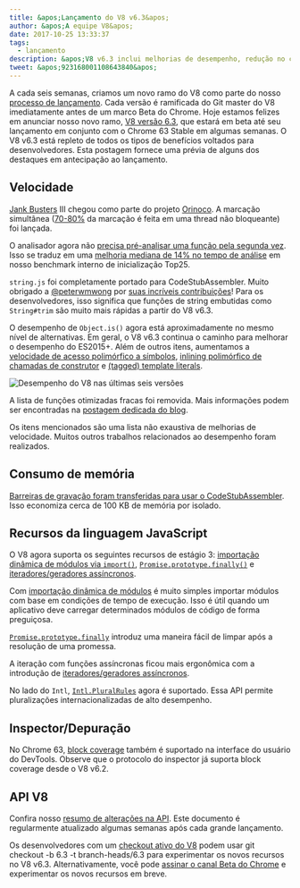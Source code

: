 ```yaml
---
title: &apos;Lançamento do V8 v6.3&apos;
author: &apos;A equipe V8&apos;
date: 2017-10-25 13:33:37
tags:
  - lançamento
description: &apos;V8 v6.3 inclui melhorias de desempenho, redução no consumo de memória e suporte para novos recursos da linguagem JavaScript.&apos;
tweet: &apos;923168001108643840&apos;
---
```

A cada seis semanas, criamos um novo ramo do V8 como parte do nosso [processo de lançamento](/docs/release-process). Cada versão é ramificada do Git master do V8 imediatamente antes de um marco Beta do Chrome. Hoje estamos felizes em anunciar nosso novo ramo, [V8 versão 6.3](https://chromium.googlesource.com/v8/v8.git/+log/branch-heads/6.3), que estará em beta até seu lançamento em conjunto com o Chrome 63 Stable em algumas semanas. O V8 v6.3 está repleto de todos os tipos de benefícios voltados para desenvolvedores. Esta postagem fornece uma prévia de alguns dos destaques em antecipação ao lançamento.

<!--truncate-->
## Velocidade

[Jank Busters](/blog/jank-busters) III chegou como parte do projeto [Orinoco](/blog/orinoco). A marcação simultânea ([70-80%](https://chromeperf.appspot.com/report?sid=612eec65c6f5c17528f9533349bad7b6f0020dba595d553b1ea6d7e7dcce9984) da marcação é feita em uma thread não bloqueante) foi lançada.

O analisador agora não [precisa pré-analisar uma função pela segunda vez](https://docs.google.com/document/d/1TqpdGeLmURL2gc18s6PwNeyZOvayQJtJ16TCn0BEt48/edit#heading=h.un2pnqwbiw11). Isso se traduz em uma [melhoria mediana de 14% no tempo de análise](https://docs.google.com/document/d/1TqpdGeLmURL2gc18s6PwNeyZOvayQJtJ16TCn0BEt48/edit#heading=h.dvuo4tqnsmml) em nosso benchmark interno de inicialização Top25.

`string.js` foi completamente portado para CodeStubAssembler. Muito obrigado a [@peterwmwong](https://twitter.com/peterwmwong) por [suas incríveis contribuições](https://chromium-review.googlesource.com/q/peter.wm.wong)! Para os desenvolvedores, isso significa que funções de string embutidas como `String#trim` são muito mais rápidas a partir do V8 v6.3.

O desempenho de `Object.is()` agora está aproximadamente no mesmo nível de alternativas. Em geral, o V8 v6.3 continua o caminho para melhorar o desempenho do ES2015+. Além de outros itens, aumentamos a [velocidade de acesso polimórfico a símbolos](https://bugs.chromium.org/p/v8/issues/detail?id=6367), [inlining polimórfico de chamadas de construtor](https://bugs.chromium.org/p/v8/issues/detail?id=6885) e [(tagged) template literals](https://pasteboard.co/GLYc4gt.png).

![Desempenho do V8 nas últimas seis versões](/_img/v8-release-63/ares6.svg)

A lista de funções otimizadas fracas foi removida. Mais informações podem ser encontradas na [postagem dedicada do blog](/blog/lazy-unlinking).

Os itens mencionados são uma lista não exaustiva de melhorias de velocidade. Muitos outros trabalhos relacionados ao desempenho foram realizados.

## Consumo de memória

[Barreiras de gravação foram transferidas para usar o CodeStubAssembler](https://chromium.googlesource.com/v8/v8/+/dbfdd4f9e9741df0a541afdd7516a34304102ee8). Isso economiza cerca de 100 KB de memória por isolado.

## Recursos da linguagem JavaScript

O V8 agora suporta os seguintes recursos de estágio 3: [importação dinâmica de módulos via `import()`](/features/dynamic-import), [`Promise.prototype.finally()`](/features/promise-finally) e [iteradores/geradores assíncronos](https://github.com/tc39/proposal-async-iteration).

Com [importação dinâmica de módulos](/features/dynamic-import) é muito simples importar módulos com base em condições de tempo de execução. Isso é útil quando um aplicativo deve carregar determinados módulos de código de forma preguiçosa.

[`Promise.prototype.finally`](/features/promise-finally) introduz uma maneira fácil de limpar após a resolução de uma promessa.

A iteração com funções assíncronas ficou mais ergonômica com a introdução de [iteradores/geradores assíncronos](https://github.com/tc39/proposal-async-iteration).

No lado do `Intl`, [`Intl.PluralRules`](/features/intl-pluralrules) agora é suportado. Essa API permite pluralizações internacionalizadas de alto desempenho.

## Inspector/Depuração

No Chrome 63, [block coverage](https://docs.google.com/presentation/d/1IFqqlQwJ0of3NuMvcOk-x4P_fpi1vJjnjGrhQCaJkH4/edit#slide=id.g271d6301ff_0_44) também é suportado na interface do usuário do DevTools. Observe que o protocolo do inspector já suporta block coverage desde o V8 v6.2.

## API V8

Confira nosso [resumo de alterações na API](https://docs.google.com/document/d/1g8JFi8T_oAE_7uAri7Njtig7fKaPDfotU6huOa1alds/edit). Este documento é regularmente atualizado algumas semanas após cada grande lançamento.

Os desenvolvedores com um [checkout ativo do V8](/docs/source-code#using-git) podem usar git checkout -b 6.3 -t branch-heads/6.3 para experimentar os novos recursos no V8 v6.3. Alternativamente, você pode [assinar o canal Beta do Chrome](https://www.google.com/chrome/browser/beta.html) e experimentar os novos recursos em breve.
